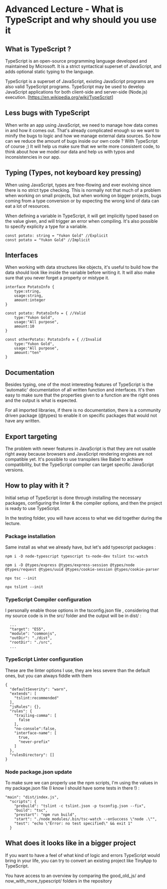# Advanced Lecture - What is TypeScript and why should you use it

## What is TypeScript ?

TypeScript is an open-source programming language developed and maintained by Microsoft. It is a strict syntactical superset of JavaScript, and adds optional static typing to the language.

TypeScript is a superset of JavaScript, existing JavaScript programs are also valid TypeScript programs. TypeScript may be used to develop JavaScript applications for both client-side and server-side (Node.js) execution. [https://en.wikipedia.org/wiki/TypeScript]

## Less bugs with TypeScript

When write an app using JavaScript, we need to manage how data comes in and how it comes out. That's already complicated enough so we want to minify the bugs to logic and how we manage external data sources. So how can we reduce the amount of bugs inside our own code ? With TypeScript of course ;) It will help us make sure that we write more consistent code, to think about how we model our data and help us with typos and inconsistencies in our app.

## Typing (Types, not keyboard key pressing)

When using JavaScript, types are free-flowing and ever evolving since there is no strict type checking. This is normally not that much of a problem when working on small projects, but when working on bigger projects, bugs coming from a type conversion or by expecting the wrong kind of data can eat a lot of resources.

When defining a variable in TypeScript, it will get implicitly typed based on the value given, and will trigger an error when compiling. It's also possible to specify explicity a type for a variable.

```
const potato: string = "Yukon Gold" //Explicit
const potato = "Yukon Gold" //Implicit

```

## Interfaces

When working with data structures like objects, it's useful to build how the data should look like inside the variable before writing it. It will also make sure that you never forget a property or mistype it.

```
interface PotatoInfo {
    type:string,
    usage:string,
    amount:integer
}

const potato: PotatoInfo = { //Valid
    type:"Yukon Gold",
    usage:"All purpose",
    amount:10
} 

const otherPotato: PotatoInfo = { //Invalid
    type:"Yukon Gold",
    usage:"All purpose",
    amount:"ten"
} 
```

## Documentation

Besides typing, one of the most interesting features of TypeScript is the 'automatic' documentation of all written function and interfaces. It's then easy to make sure that the properties given to a function are the right ones and the output is what is expected.

For all imported libraries, if there is no documentation, there is a community driven package (@types) to enable it on specific packages that would not have any written.

## Export targeting

The problem with newer features in JavaScript is that they are not usable right away because browsers and JavaScript rendering engines are not compatible yet. It's possible to use transpilers like Babel to achieve compatibility, but the TypeScript compiler can target specific JavaScript versions.

## How to play with it ?

Initial setup of TypeScript is done through installing the necessary packages, configuring the linter & the compiler options, and then the project is ready to use TypeScript.

In the testing folder, you will have access to what we did together during the lecture.

### Package installation

Same install as what we already have, but let's add typescript packages :
```
npm i -D node-typescript typescript ts-node-dev tslint tsc-watch
```
```
npm i -D @types/express @types/express-session @types/node @types/request @types/uuid @types/cookie-session @types/cookie-parser
```
```
npx tsc --init
```
```
npx tslint --init
```

### TypeScript Compiler configuration

I personally enable those options in the tsconfig.json file , considering that my source code is in the src/ folder and the output will be in dist/ :

```
  ...
  "target": "ES5",  
  "module": "commonjs",
  "outDir": "./dist",                           
  "rootDir": "./src",
  ...
```

### TypeScript Linter configuration

These are the linter options I use, they are less severe than the default ones, but you can always fiddle with them

```
{
  "defaultSeverity": "warn",
  "extends": [
    "tslint:recommended"
  ],
  "jsRules": {},
  "rules": {
    "trailing-comma": [
      false
    ],
    "no-console":false,
    "interface-name": [
      true,
      "never-prefix"
    ]
  },
  "rulesDirectory": []
}
```

### Node package.json update

To make sure we can properly use the npm scripts, I'm using the values in my package.json file (I know I should have some tests in there !) :

```
"main": "dist/index.js",
  "scripts": {
    "prebuild": "tslint -c tslint.json -p tsconfig.json --fix",
    "build": "tsc",
    "prestart": "npm run build",
    "start": "./node_modules/.bin/tsc-watch --onSuccess \"node .\"",
    "test": "echo \"Error: no test specified\" && exit 1"
  }
```

## What does it looks like in a bigger project

If you want to have a feel of what kind of logic and errors TypeScript would bring in your life, you can try to convert an existing project like TinyApp to TypeScript.

You have access to an overview by comparing the good_old_js/ and now_with_more_typescript/ folders in the repository